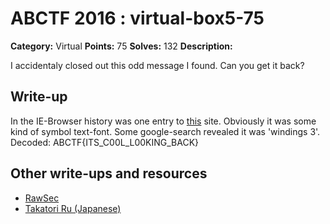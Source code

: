 # ABCTF 2016 : virtual-box5-75

**Category:** Virtual
**Points:** 75
**Solves:** 132
**Description:**

I accidentaly closed out this odd message I found. Can you get it back?

## Write-up

In the IE-Browser history was one entry to [this](https://i.imgur.com/FQJ4JtO.png) site.
Obviously it was some kind of symbol text-font.
Some google-search revealed it was 'windings 3'.
Decoded: ABCTF{ITS_C00L_L00KING_BACK}

## Other write-ups and resources

* [RawSec](https://rawsec.ml/en/ABCTF-75-Virtual-Box-5-Virtual-Series/)
* [Takatori Ru (Japanese)](http://yuelab82.hatenablog.com/entry/2016/07/24/042028)
